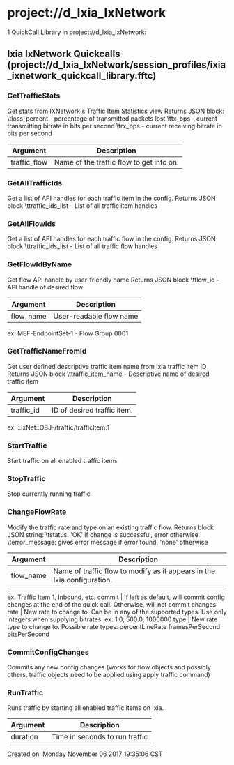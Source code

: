 # project://d_Ixia_IxNetwork
1 QuickCall Library in project://d_Ixia_IxNetwork:
## Ixia IxNetwork Quickcalls (project://d_Ixia_IxNetwork/session_profiles/ixia_ixnetwork_quickcall_library.fftc)

### GetTrafficStats
Get stats from IXNetwork's Traffic Item Statistics view
Returns JSON block:
\tloss_percent - percentage of transmitted packets lost 
\ttx_bps - current transmitting bitrate in bits per second
\trx_bps - current receiving bitrate in bits per second

Argument | Description
------------ | -------------
traffic_flow | Name of the traffic flow to get info on.
### GetAllTrafficIds
Get a list of API handles for each traffic item in the config.
Returns JSON block
\ttraffic_ids_list - List of all traffic item handles
### GetAllFlowIds
Get a list of API handles for each traffic flow in the config.
Returns JSON block
\ttraffic_ids_list - List of all traffic flow handles
### GetFlowIdByName
Get flow API handle by user-friendly name
Returns JSON block
\tflow_id - API handle of desired flow

Argument | Description
------------ | -------------
flow_name | User-readable flow name 
ex: MEF-EndpointSet-1 - Flow Group 0001
### GetTrafficNameFromId
Get user defined descriptive traffic item name from Ixia traffic item ID
Returns JSON block
\ttraffic_item_name - Descriptive name of desired traffic item

Argument | Description
------------ | -------------
traffic_id | ID of desired traffic item.
 ex: ::ixNet::OBJ-/traffic/trafficItem:1
### StartTraffic
Start traffic on all enabled traffic items
### StopTraffic
Stop currently running traffic
### ChangeFlowRate
Modify the traffic rate and type on an existing traffic flow.
Returns block JSON string:
\tstatus: 'OK' if change is successful, error otherwise
\terror_message: gives error message if error found, 'none' otherwise

Argument | Description
------------ | -------------
flow_name | Name of traffic flow to modify as it appears in the Ixia configuration.
ex. Traffic Item 1, Inbound, etc.
commit | If left as default, will commit config changes at the end of the quick call. Otherwise, will not commit changes. 
rate | New rate to change to. Can be in any of the supported types. Use only integers when supplying bitrates.
ex: 1.0, 500.0, 1000000
type | New rate type to change to. Possible rate types:
percentLineRate
framesPerSecond
bitsPerSecond
### CommitConfigChanges
Commits any new config changes (works for flow objects and possibly others, traffic objects need to be applied using apply traffic command)
### RunTraffic
Runs traffic by starting all enabled traffic items on Ixia.

Argument | Description
------------ | -------------
duration | Time in seconds to run traffic


Created on: Monday November 06 2017 19:35:06 CST
